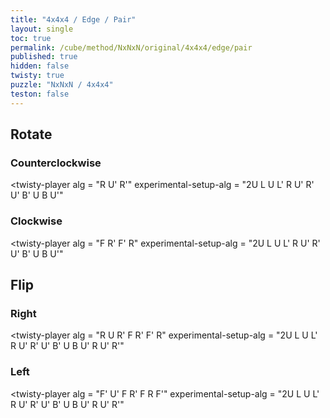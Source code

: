 ```yaml
---
title: "4x4x4 / Edge / Pair"
layout: single
toc: true
permalink: /cube/method/NxNxN/original/4x4x4/edge/pair
published: true
hidden: false
twisty: true
puzzle: "NxNxN / 4x4x4"
teston: false
---
```

<span
  id     = "cube"
  puzzle = "{{page.puzzle}}"
  teston = "{{page.teston}}"
  experimental-stickering   = "F2L"
  experimental-setup-anchor = "start" >
</span>

<head>
  <base target="_blank">
</head>



## Rotate

### Counterclockwise

<twisty-player
  alg                    = "R U' R'"
  experimental-setup-alg = "2U L U L' R U' R' U' B' U B U'"
></twisty-player>

### Clockwise

<twisty-player
  alg                    = "F R' F' R"
  experimental-setup-alg = "2U L U L' R U' R' U' B' U B U'"
></twisty-player>



## Flip

### Right

<twisty-player
  alg                    = "R U R' F R' F' R"
  experimental-setup-alg = "2U L U L' R U' R' U' B' U B U' R U' R'"
></twisty-player>

### Left

<twisty-player
  alg                    = "F' U' F R' F R F'"
  experimental-setup-alg = "2U L U L' R U' R' U' B' U B U' R U' R'"
></twisty-player>

